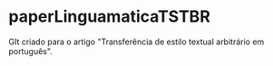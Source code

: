 # paperLinguamaticaTSTBR
GIt criado para o artigo "Transferência de estilo textual arbitrário em português".
